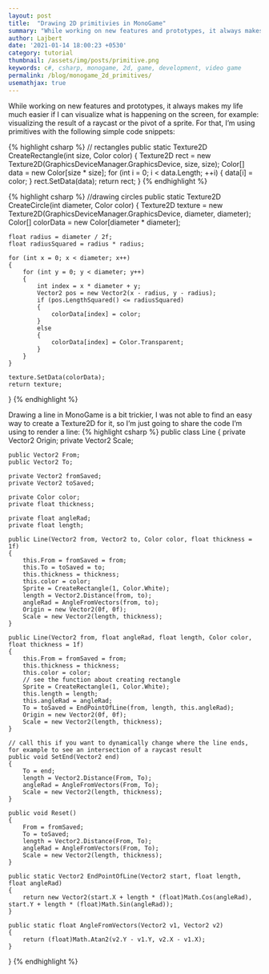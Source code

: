 ```yaml
---
layout: post
title:  "Drawing 2D primitivies in MonoGame"
summary: "While working on new features and prototypes, it always makes my life much easier if I can visualize what is happening on the screen, for example: visualizing the result of a raycast or the pivot of a sprite."
author: Lajbert
date: '2021-01-14 18:00:23 +0530'
category: tutorial
thumbnail: /assets/img/posts/primitive.png
keywords: c#, csharp, monogame, 2d, game, development, video game
permalink: /blog/monogame_2d_primitives/
usemathjax: true
---
```



While working on new features and prototypes, it always makes my life much easier if I can visualize what is happening on the screen, for example: visualizing the result of a raycast or the pivot of a sprite. For that, I’m using primitives with the following simple code snippets:

{% highlight csharp %}
// rectangles
public static Texture2D CreateRectangle(int size, Color color)
{
    Texture2D rect = new Texture2D(GraphicsDeviceManager.GraphicsDevice, size, size);
    Color[] data = new Color[size * size];
    for (int i = 0; i < data.Length; ++i) 
    {
        data[i] = color;
    }
    rect.SetData(data);
    return rect;
}
{% endhighlight %}

{% highlight csharp %}
//drawing circles
public static Texture2D CreateCircle(int diameter, Color color)
{
    Texture2D texture = new Texture2D(GraphicsDeviceManager.GraphicsDevice, diameter, diameter);
    Color[] colorData = new Color[diameter * diameter];

    float radius = diameter / 2f;
    float radiusSquared = radius * radius;

    for (int x = 0; x < diameter; x++)
    {
        for (int y = 0; y < diameter; y++)
        {
            int index = x * diameter + y;
            Vector2 pos = new Vector2(x - radius, y - radius);
            if (pos.LengthSquared() <= radiusSquared)
            {
                colorData[index] = color;
            }
            else
            {
                colorData[index] = Color.Transparent;
            }
        }
    }

    texture.SetData(colorData);
    return texture;
}
{% endhighlight %}

Drawing a line in MonoGame is a bit trickier, I was not able to find an easy way to create a Texture2D for it, so I’m just going to share the code I’m using to render a line:
{% highlight csharp %}
public class Line
{
    private Vector2 Origin;
    private Vector2 Scale;

    public Vector2 From;
    public Vector2 To;

    private Vector2 fromSaved;
    private Vector2 toSaved;

    private Color color;
    private float thickness;

    private float angleRad;
    private float length;

    public Line(Vector2 from, Vector2 to, Color color, float thickness = 1f)
    {
        this.From = fromSaved = from;
        this.To = toSaved = to;
        this.thickness = thickness;
        this.color = color;
        Sprite = CreateRectangle(1, Color.White);
        length = Vector2.Distance(from, to);
        angleRad = AngleFromVectors(from, to);
        Origin = new Vector2(0f, 0f);
        Scale = new Vector2(length, thickness);
    }

    public Line(Vector2 from, float angleRad, float length, Color color, float thickness = 1f)
    {
        this.From = fromSaved = from;
        this.thickness = thickness;
        this.color = color;
        // see the function about creating rectangle
        Sprite = CreateRectangle(1, Color.White);
        this.length = length;
        this.angleRad = angleRad;
        To = toSaved = EndPointOfLine(from, length, this.angleRad);
        Origin = new Vector2(0f, 0f);
        Scale = new Vector2(length, thickness);
    }

    // call this if you want to dynamically change where the line ends, for example to see an intersection of a raycast result
    public void SetEnd(Vector2 end)
    {
        To = end;
        length = Vector2.Distance(From, To);
        angleRad = AngleFromVectors(From, To);
        Scale = new Vector2(length, thickness);
    }

    public void Reset()
    {
        From = fromSaved;
        To = toSaved;
        length = Vector2.Distance(From, To);
        angleRad = AngleFromVectors(From, To);
        Scale = new Vector2(length, thickness);
    }

    public static Vector2 EndPointOfLine(Vector2 start, float length, float angleRad)
    {
        return new Vector2(start.X + length * (float)Math.Cos(angleRad), start.Y + length * (float)Math.Sin(angleRad));
    }

    public static float AngleFromVectors(Vector2 v1, Vector2 v2)
    {
        return (float)Math.Atan2(v2.Y - v1.Y, v2.X - v1.X);
    }
}
{% endhighlight %}